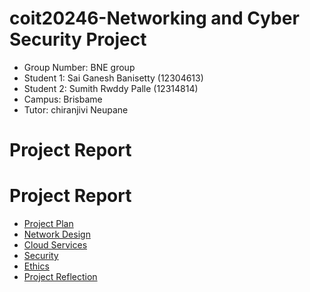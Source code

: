 # coit20246-Networking and Cyber Security Project
- Group Number: BNE group  
- Student 1: Sai Ganesh Banisetty (12304613)
-  Student 2: Sumith Rwddy Palle (12314814)
-  Campus: Brisbame
-  Tutor: chiranjivi Neupane

# Project Report
# Project Report
- [Project Plan](#ProjectPlan)
- [Network Design](./network.md) 
- [Cloud Services](./cloud.md) 
- [Security](./security.md) 
- [Ethics](./ethics.md) 
- [Project Reflection](./reflection.md) 
